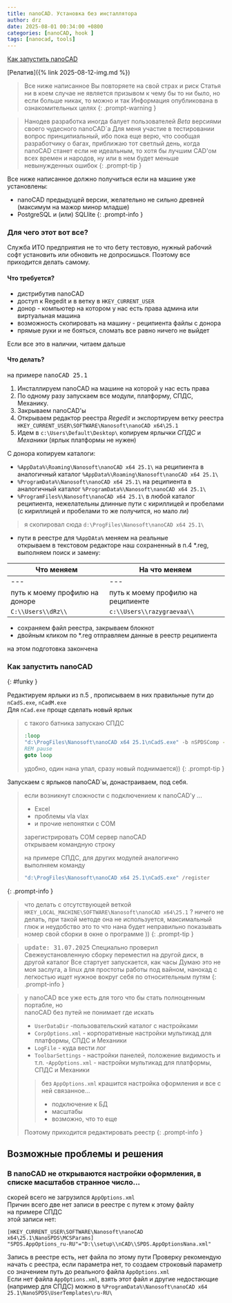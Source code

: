 ```yaml
---
title: nanoCAD. Установка без инсталлятора
author: drz
date: 2025-08-01 00:34:00 +0800
categories: [nanoCAD, hook ]
tags: [nanocad, tools]
---
```


[Как запустить nanoCAD](#funky)

[Релатив]({% link 2025-08-12-img.md %})

 

> Все ниже написанное Вы повторяете на свой страх и риск
> Статья ни в коем случае не является призывом к чему бы то ни было, 
> но если больше никак, то можно и так 
> Информация опубликована в ознакомительных целях
{: .prompt-warning }


> Нанодев разработка иногда балует пользователей _Beta_ версиями своего чудесного nanoCAD`a
> Для меня участие в тестировании вопрос принципиальный, ибо пока еще верю,
> что сообщая разработчику о багах, приближаю тот светлый день, когда nanoCAD станет если не идеальным,
> то хотя бы лучшим CAD'ом всех времен и народов, ну или в нем будет меньше невынужденных ошибок
{: .prompt-tip }


Все ниже написанное должно получиться если на машине уже установлены:
 -  nanoCAD предыдущей версии, желательно не сильно древней (максимум на мажор минор младше)
 - PostgreSQL и (или) SQLlite
{: .prompt-info }

### Для чего этот вот все?

Служба ИТО предприятия не то что бету тестовую, нужный рабочий софт установить или обновить не допросишься.
Поэтому все приходится делать самому.

#### Что требуется?

- дистрибутив  nanoCAD
- доступ к Regedit и в ветку в `HKEY_CURRENT_USER` 
- донор - компьютер на котором у нас есть права админа или виртуальная машина 
- возможность скопировать на машину - реципиента файлы с донора
- прямые руки и не бояться, сломать все равно ничего не выйдет

Если все это в наличии, читаем дальше

#### Что делать?

на примере <kbd>nanoCAD 25.1</kbd>

1. Инсталлируем  nanoCAD на машине на которой у нас есть права
2. По одному разу запускаем все модули, платформу, СПДС, Механику.
3. Закрываем nanoCAD'ы
4. Открываем редактор реестра _Regedit_ и экспортируем ветку реестра `HKEY_CURRENT_USER\SOFTWARE\Nanosoft\nanoCAD x64\25.1`
5. Идем в `c:\Users\Default\Desktop\` копируем ярлычки _СПДС_ и _Механики_ (ярлык платформы не нужен)

 С донора копируем каталоги:
 - `%AppData%\Roaming\Nanosoft\nanoCAD x64 25.1\` на реципиента в аналогичный каталог `%AppData%\Roaming\Nanosoft\nanoCAD x64 25.1\`
-  `%ProgramData%\Nanosoft\nanoCAD x64 25.1\` на реципиента в аналогичный каталог `%ProgramData%\Nanosoft\nanoCAD x64 25.1\`
 - `%ProgramFiles%\Nanosoft\nanoCAD x64 25.1\` в любой каталог реципиента, нежелательны длинные пути с кириллицей и пробелами (с кириллицей и пробелами то же получится, но мало ли) 
 
> я скопировал сюда `d:\ProgFiles\Nanosoft\nanoCAD x64 25.1\` 

  - пути в реестре для `%AppDAta%` меняем на реальные \
  открываем в текстовом редакторе наш сохраненный в п.4 \*.reg, выполняем поиск и замену:
  
  |Что меняем|На что меняем|
  |---|---|
  |---|---|
  |путь к моему профилю на доноре |путь к моему профилю на реципиенте|
  |`C:\\Users\\dRz\\` |`c:\\Users\\razygraevaa\\`|
  
- сохраняем файл реестра, закрываем блокнот
- двойным кликом по \*.reg отправляем данные в реестр реципиента

на этом подготовка закончена
 
### Как запустить nanoCAD
{: #funky }

Редактируем ярлыки из п.5 , прописываем в них правильные пути до `nCadS.exe`, `nCadM.exe`\
Для `nCad.exe` проще сделать новый ярлык

> с такого батника запускаю СПДС
> 
> ```bat
> :loop
> "d:\ProgFiles\Nanosoft\nanoCAD x64 25.1\nCadS.exe" -b nSPDSComp -r SPDS -a nanoCAD_x64_SPDS_25.1 -oleid {729C2166-C825-455C-80F0-5E5F48C23E8E}
> REM pause
> goto loop
> ```
> удобно, один нана упал, сразу новый поднимается))
{: .prompt-tip }

Запускаем с ярлыков nanoCAD`ы, донастраиваем, под себя.


> если возникнут сложности с подключением к nanoCAD'у ...
> - Excel 
> - проблемы vla vlax 
> - и прочие непонятки с COM
> 
> зарегистрировать COM сервер nanoCAD\
> открываем командную строку
>
> на примере СПДС, для других модулей аналогично\
>  выполняем команду
> ```bat
> "d:\ProgFiles\Nanosoft\nanoCAD x64 25.1\nCadS.exe" /register
> ```
{: .prompt-info }

> что делать с отсутствующей веткой `HKEY_LOCAL_MACHINE\SOFTWARE\Nanosoft\nanoCAD x64\25.1` ?
> ничего не делать, при такой методе она не используется,
> максимальный глюк и неудобство это то что нана будет неправильно показывать номер свой сборки в окне о программе ))
{: .prompt-tip }

> <kbd>update: 31.07.2025</kbd>
> Специально проверил
> Свежеустановленную сборку переместил на другой диск, в другой каталог
> Все стартует запускается, как часы
> Думаю это не моя заслуга, а linux для простоты работы под вайном, нанокад  с легкостью ищет нужное вокруг себя по относительным путям
{: .prompt-info }

> у nanoCAD все уже есть для того что бы стать полноценным портабле, но\
>  nanoCAD без путей не понимает где искать
> - `UserDataDir` -пользовательский каталог с настройками  
> - `CorpOptions.xml` - корпоративные настройки мультикад для платформы, СПДС и Механики
> - `LogFile` - куда вести лог
> - `ToolbarSettings` - настройки панелей, положение видимость и т.п.
> -`AppOptions.xml` - настройки мультикад для платформы, СПДС и Механики
>>  без `AppOptions.xml` крашится настройка оформления и все с ней связанное...
>> - подключение к БД
>> - масштабы
> >- возможно, что то еще
> 
> Поэтому приходится редактировать реестр
{: .prompt-info }

## Возможные проблемы и решения

### В nanoCAD не открываются настройки оформления, в списке масштабов странное число...

скорей всего не загрузился  `AppOptions.xml`\
Причин всего две нет записи в реестре с путем к этому файлу \
на примере СПДС\
этой записи нет:

```reg
[HKEY_CURRENT_USER\SOFTWARE\Nanosoft\nanoCAD x64\25.1\NanoSPDS\MCSParams]
"SPDS.AppOptions_ru-RU"="D:\\setup\\nCAD\\SPDS.AppOptionsNana.xml"
```

Запись в реестре есть, нет файла по этому пути
Проверку рекомендую начать с реестра, если параметра нет,
то создаем строковый параметр со значением путь до реального файла `AppOptions.xml`
 \
 Если нет файла `AppOptions.xml`, взять этот файл и другие недостающие (например для СПДС) можно в 
 `%ProgramData%\Nanosoft\nanoCAD x64 25.1\NanoSPDS\UserTemplates\ru-RU\`
